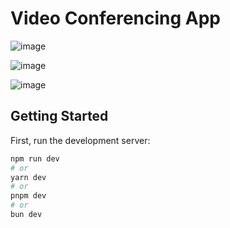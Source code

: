# Video Conferencing App

![image](https://github.com/user-attachments/assets/a2a55d3e-b984-4437-a577-fbb852bb56c1)

![image](https://github.com/user-attachments/assets/6cbde5ea-7ec2-4096-af47-ef54b5d5d798)

![image](https://github.com/user-attachments/assets/30d2c2ed-066a-4229-a3ec-c1d40b8d1f52)




## Getting Started

First, run the development server:

```bash
npm run dev
# or
yarn dev
# or
pnpm dev
# or
bun dev

